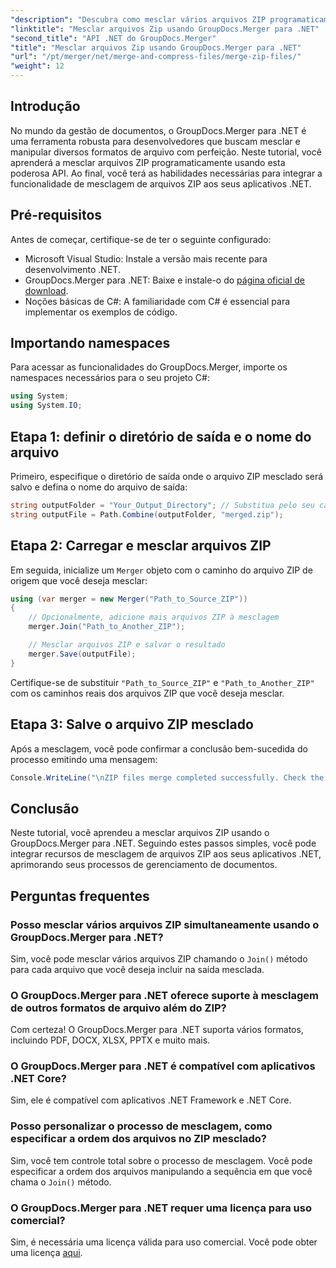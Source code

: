 ```yaml
---
"description": "Descubra como mesclar vários arquivos ZIP programaticamente usando o GroupDocs.Merger para .NET. Este tutorial passo a passo aborda os pré-requisitos."
"linktitle": "Mesclar arquivos Zip usando GroupDocs.Merger para .NET"
"second_title": "API .NET do GroupDocs.Merger"
"title": "Mesclar arquivos Zip usando GroupDocs.Merger para .NET"
"url": "/pt/merger/net/merge-and-compress-files/merge-zip-files/"
"weight": 12
---
```


## Introdução

No mundo da gestão de documentos, o GroupDocs.Merger para .NET é uma ferramenta robusta para desenvolvedores que buscam mesclar e manipular diversos formatos de arquivo com perfeição. Neste tutorial, você aprenderá a mesclar arquivos ZIP programaticamente usando esta poderosa API. Ao final, você terá as habilidades necessárias para integrar a funcionalidade de mesclagem de arquivos ZIP aos seus aplicativos .NET.

## Pré-requisitos

Antes de começar, certifique-se de ter o seguinte configurado:

- Microsoft Visual Studio: Instale a versão mais recente para desenvolvimento .NET.
- GroupDocs.Merger para .NET: Baixe e instale-o do [página oficial de download](https://releases.groupdocs.com/merger/net/).
- Noções básicas de C#: A familiaridade com C# é essencial para implementar os exemplos de código.

## Importando namespaces

Para acessar as funcionalidades do GroupDocs.Merger, importe os namespaces necessários para o seu projeto C#:

```csharp
using System;
using System.IO;
```

## Etapa 1: definir o diretório de saída e o nome do arquivo

Primeiro, especifique o diretório de saída onde o arquivo ZIP mesclado será salvo e defina o nome do arquivo de saída:

```csharp
string outputFolder = "Your_Output_Directory"; // Substitua pelo seu caminho atual
string outputFile = Path.Combine(outputFolder, "merged.zip");
```

## Etapa 2: Carregar e mesclar arquivos ZIP

Em seguida, inicialize um `Merger` objeto com o caminho do arquivo ZIP de origem que você deseja mesclar:

```csharp
using (var merger = new Merger("Path_to_Source_ZIP"))
{
    // Opcionalmente, adicione mais arquivos ZIP à mesclagem
    merger.Join("Path_to_Another_ZIP");

    // Mesclar arquivos ZIP e salvar o resultado
    merger.Save(outputFile);
}
```

Certifique-se de substituir `"Path_to_Source_ZIP"` e `"Path_to_Another_ZIP"` com os caminhos reais dos arquivos ZIP que você deseja mesclar.

## Etapa 3: Salve o arquivo ZIP mesclado

Após a mesclagem, você pode confirmar a conclusão bem-sucedida do processo emitindo uma mensagem:

```csharp
Console.WriteLine("\nZIP files merge completed successfully. Check the output in {0}", outputFolder);
```

## Conclusão

Neste tutorial, você aprendeu a mesclar arquivos ZIP usando o GroupDocs.Merger para .NET. Seguindo estes passos simples, você pode integrar recursos de mesclagem de arquivos ZIP aos seus aplicativos .NET, aprimorando seus processos de gerenciamento de documentos.

## Perguntas frequentes

### Posso mesclar vários arquivos ZIP simultaneamente usando o GroupDocs.Merger para .NET?

Sim, você pode mesclar vários arquivos ZIP chamando o `Join()` método para cada arquivo que você deseja incluir na saída mesclada.

### O GroupDocs.Merger para .NET oferece suporte à mesclagem de outros formatos de arquivo além do ZIP?

Com certeza! O GroupDocs.Merger para .NET suporta vários formatos, incluindo PDF, DOCX, XLSX, PPTX e muito mais.

### O GroupDocs.Merger para .NET é compatível com aplicativos .NET Core?

Sim, ele é compatível com aplicativos .NET Framework e .NET Core.

### Posso personalizar o processo de mesclagem, como especificar a ordem dos arquivos no ZIP mesclado?

Sim, você tem controle total sobre o processo de mesclagem. Você pode especificar a ordem dos arquivos manipulando a sequência em que você chama o `Join()` método.

### O GroupDocs.Merger para .NET requer uma licença para uso comercial?

Sim, é necessária uma licença válida para uso comercial. Você pode obter uma licença [aqui](https://purchase.groupdocs.com/buy).